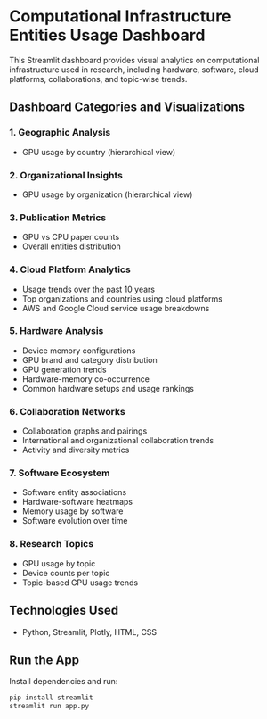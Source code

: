 # Computational Infrastructure Entities Usage Dashboard

This Streamlit dashboard provides visual analytics on computational infrastructure used in research, including hardware, software, cloud platforms, collaborations, and topic-wise trends.

## Dashboard Categories and Visualizations

### 1. Geographic Analysis
- GPU usage by country (hierarchical view)

### 2. Organizational Insights
- GPU usage by organization (hierarchical view)

### 3. Publication Metrics
- GPU vs CPU paper counts  
- Overall entities distribution

### 4. Cloud Platform Analytics
- Usage trends over the past 10 years  
- Top organizations and countries using cloud platforms  
- AWS and Google Cloud service usage breakdowns

### 5. Hardware Analysis
- Device memory configurations  
- GPU brand and category distribution  
- GPU generation trends  
- Hardware-memory co-occurrence  
- Common hardware setups and usage rankings

### 6. Collaboration Networks
- Collaboration graphs and pairings  
- International and organizational collaboration trends  
- Activity and diversity metrics

### 7. Software Ecosystem
- Software entity associations  
- Hardware-software heatmaps  
- Memory usage by software  
- Software evolution over time

### 8. Research Topics
- GPU usage by topic  
- Device counts per topic  
- Topic-based GPU usage trends

## Technologies Used
- Python, Streamlit, Plotly, HTML, CSS

## Run the App
Install dependencies and run:
```bash
pip install streamlit
streamlit run app.py

